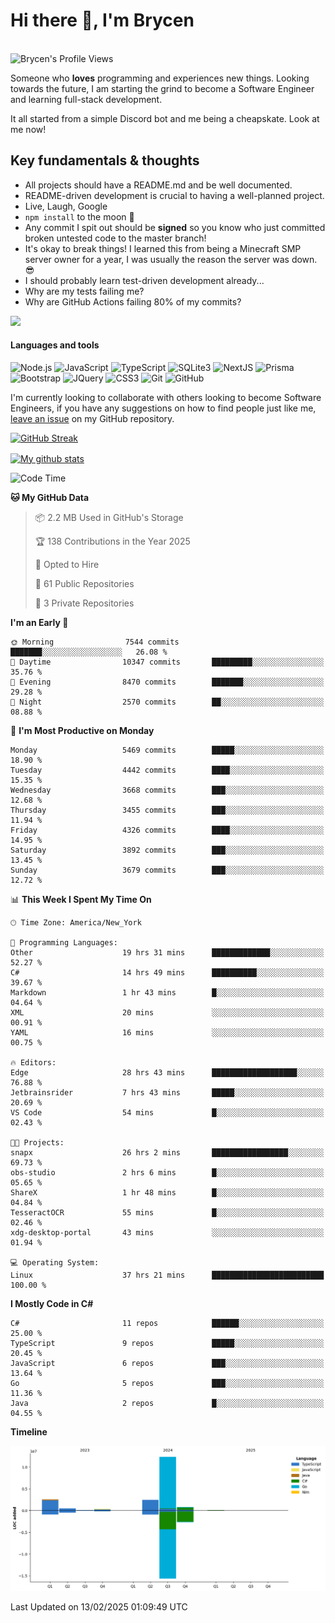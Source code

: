 # Hi there 👋, I'm Brycen

<br>
<img src="https://komarev.com/ghpvc/?username=BrycensRanch" alt="Brycen's Profile Views" />

Someone who **loves** programming and experiences new things. Looking towards the future, I am starting the grind to become a Software Engineer and learning full-stack development.

It all started from a simple Discord bot and me being a cheapskate. Look at me now!

## Key fundamentals & thoughts

- All projects should have a README.md and be well documented.
- README-driven development is crucial to having a well-planned project.
- Live, Laugh, Google
- `npm install` to the moon 🚀
- Any commit I spit out should be **signed** so you know who just committed broken untested code to the master branch!
- It's okay to break things! I learned this from being a Minecraft SMP server owner for a year, I was usually the reason the server was down. 😎
- I should probably learn test-driven development already...
- Why are my tests failing me?
- Why are GitHub Actions failing 80% of my commits? 

<img src="https://res.cloudinary.com/practicaldev/image/fetch/s--OoBLh7-Q--/c_limit%2Cf_auto%2Cfl_progressive%2Cq_auto%2Cw_880/https://cdn-images-1.medium.com/max/1614/1%2A8BlqJ8lNVZzuRjAg1mZ50w.png" height="400"/>

<h4>Languages and tools</h4>
<p>
  <img src="https://img.shields.io/badge/node.js%20-%2343853D.svg?&style=for-the-badge&logo=node.js&logoColor=white" alt="Node.js" />
  <img src="https://img.shields.io/badge/javascript%20-%23323330.svg?&style=for-the-badge&logo=javascript&logoColor=%23F7DF1E" alt="JavaScript" />
  <img src="https://img.shields.io/badge/typescript%20-%23323330.svg?&style=for-the-badge&logo=typescript&logoColor=#3467eb" alt="TypeScript" />
  <img src="https://img.shields.io/badge/sqlite3%20-%23323330.svg?&style=for-the-badge&logo=sqlite&logoColor=#3467eb" alt="SQLite3" />
  <img src="https://img.shields.io/badge/Next.JS%20-%23323330.svg?&style=for-the-badge&logo=next.js&logoColor=#3467eb" alt="NextJS" />
  <img src="https://img.shields.io/badge/Prisma%20-%23323330.svg?&style=for-the-badge&logo=prisma&logoColor=#3467eb" alt="Prisma" />
  <img src="https://img.shields.io/badge/bootstrap%20-%23323330.svg?&style=for-the-badge&logo=bootstrap" alt="Bootstrap" />
  <img src="https://img.shields.io/badge/jquery%20-%23323330.svg?&style=for-the-badge&logo=jquery" alt="JQuery" />
  <img src="https://img.shields.io/badge/css3%20-%23323330.svg?&style=for-the-badge&logo=css3" alt="CSS3" />
  <img src="https://img.shields.io/badge/git%20-%23323330.svg?&style=for-the-badge&logo=git" alt="Git" />
  <img src="https://img.shields.io/badge/github%20-%23323330.svg?&style=for-the-badge&logo=github" alt="GitHub" />
</p>

 I'm currently looking to collaborate with others looking to become Software Engineers, if you have any suggestions on how to find people just like me, [leave an issue](https://github.com/BrycensRanch/BrycensRanch/issues/new) on my GitHub repository.
 
 <p><a href="https://git.io/streak-stats"><img src=https://github-readme-streak-stats-eight.vercel.app?refreshcache11&user=BrycensRanch&amp;theme=dark&amp;hide_border=true&fire=EB5454&amp;ring=0CEB19" alt="GitHub Streak"></a></p>

<a href="https://github.com/anuraghazra/github-readme-stats">
  <img align="center" src="https://github-readme-stats.anuraghazra1.vercel.app/api?username=BrycensRanch&show_icons=true&line_height=27&include_all_commits=true" alt="My github stats" />
</a>

<!--START_SECTION:waka-->
![Code Time](http://img.shields.io/badge/Code%20Time-1%2C617%20hrs%2047%20mins-blue)

**🐱 My GitHub Data** 

> 📦 2.2 MB Used in GitHub's Storage 
 > 
> 🏆 138 Contributions in the Year 2025
 > 
> 💼 Opted to Hire
 > 
> 📜 61 Public Repositories 
 > 
> 🔑 3 Private Repositories 
 > 
**I'm an Early 🐤** 

```text
🌞 Morning                7544 commits        ███████░░░░░░░░░░░░░░░░░░   26.08 % 
🌆 Daytime                10347 commits       █████████░░░░░░░░░░░░░░░░   35.76 % 
🌃 Evening                8470 commits        ███████░░░░░░░░░░░░░░░░░░   29.28 % 
🌙 Night                  2570 commits        ██░░░░░░░░░░░░░░░░░░░░░░░   08.88 % 
```
📅 **I'm Most Productive on Monday** 

```text
Monday                   5469 commits        █████░░░░░░░░░░░░░░░░░░░░   18.90 % 
Tuesday                  4442 commits        ████░░░░░░░░░░░░░░░░░░░░░   15.35 % 
Wednesday                3668 commits        ███░░░░░░░░░░░░░░░░░░░░░░   12.68 % 
Thursday                 3455 commits        ███░░░░░░░░░░░░░░░░░░░░░░   11.94 % 
Friday                   4326 commits        ████░░░░░░░░░░░░░░░░░░░░░   14.95 % 
Saturday                 3892 commits        ███░░░░░░░░░░░░░░░░░░░░░░   13.45 % 
Sunday                   3679 commits        ███░░░░░░░░░░░░░░░░░░░░░░   12.72 % 
```


📊 **This Week I Spent My Time On** 

```text
🕑︎ Time Zone: America/New_York

💬 Programming Languages: 
Other                    19 hrs 31 mins      █████████████░░░░░░░░░░░░   52.27 % 
C#                       14 hrs 49 mins      ██████████░░░░░░░░░░░░░░░   39.67 % 
Markdown                 1 hr 43 mins        █░░░░░░░░░░░░░░░░░░░░░░░░   04.64 % 
XML                      20 mins             ░░░░░░░░░░░░░░░░░░░░░░░░░   00.91 % 
YAML                     16 mins             ░░░░░░░░░░░░░░░░░░░░░░░░░   00.75 % 

🔥 Editors: 
Edge                     28 hrs 43 mins      ███████████████████░░░░░░   76.88 % 
Jetbrainsrider           7 hrs 43 mins       █████░░░░░░░░░░░░░░░░░░░░   20.69 % 
VS Code                  54 mins             █░░░░░░░░░░░░░░░░░░░░░░░░   02.43 % 

🐱‍💻 Projects: 
snapx                    26 hrs 2 mins       █████████████████░░░░░░░░   69.73 % 
obs-studio               2 hrs 6 mins        █░░░░░░░░░░░░░░░░░░░░░░░░   05.65 % 
ShareX                   1 hr 48 mins        █░░░░░░░░░░░░░░░░░░░░░░░░   04.84 % 
TesseractOCR             55 mins             █░░░░░░░░░░░░░░░░░░░░░░░░   02.46 % 
xdg-desktop-portal       43 mins             ░░░░░░░░░░░░░░░░░░░░░░░░░   01.94 % 

💻 Operating System: 
Linux                    37 hrs 21 mins      █████████████████████████   100.00 % 
```

**I Mostly Code in C#** 

```text
C#                       11 repos            ██████░░░░░░░░░░░░░░░░░░░   25.00 % 
TypeScript               9 repos             █████░░░░░░░░░░░░░░░░░░░░   20.45 % 
JavaScript               6 repos             ███░░░░░░░░░░░░░░░░░░░░░░   13.64 % 
Go                       5 repos             ███░░░░░░░░░░░░░░░░░░░░░░   11.36 % 
Java                     2 repos             █░░░░░░░░░░░░░░░░░░░░░░░░   04.55 % 
```



**Timeline**

![Lines of Code chart](https://raw.githubusercontent.com/BrycensRanch/BrycensRanch/main/assets/bar_graph.png)


 Last Updated on 13/02/2025 01:09:49 UTC
<!--END_SECTION:waka-->

<!--
**BrycensRanch/BrycensRanch** is a ✨ _special_ ✨ repository because its `README.md` (this file) appears on your GitHub profile.

Here are some ideas to get you started:

- 🔭 I’m currently working on ...
- 🌱 I’m currently learning ...
- 👯 I’m looking to collaborate on ...
- 🤔 I’m looking for help with ...
- 💬 Ask me about ...
- 📫 How to reach me: ...
- 😄 Pronouns: ...
- ⚡ Fun fact: ...
-->
